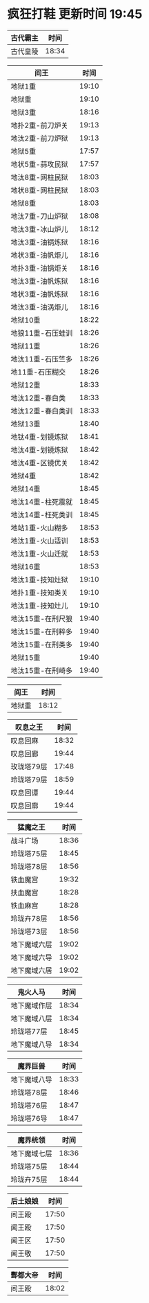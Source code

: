 # 疯狂打鞋 更新时间 19:45

| 古代霸主   | 时间    |
|--------|-------|
| 古代皇陵 | 18:34 |

| 间王   | 时间    |
|--------|-------|
| 地狱1重 | 19:10 |
| 地狱重 | 19:10 |
| 地狱3重 | 18:16 |
| 地扑2重-前刀炉关 | 19:13 |
| 地汰2重-前刀炉狱 | 19:13 |
| 地狱5重 | 17:57 |
| 地状5重-蒜攻民狱 | 17:57 |
| 地汰8重-网柱民狱 | 18:03 |
| 地状8重-网柱民狱 | 18:03 |
| 地狱8重 | 18:03 |
| 地汰7重-刀山炉狱 | 18:08 |
| 地汰3重-冰山炉儿 | 18:12 |
| 地汰3重-油锅炼狱 | 18:16 |
| 地状3重-油帆炬儿 | 18:16 |
| 地扑3重-油锅炬关 | 18:16 |
| 地汰3重-油帆炼狱 | 18:16 |
| 地状3重-油帆炼狱 | 18:16 |
| 地汰3重-油涡炬儿 | 18:16 |
| 地狱10重 | 18:22 |
| 地狼11重-石压蛙训 | 18:26 |
| 地狱11重 | 18:26 |
| 地汰11重-石压竺多 | 18:26 |
| 地11重-石压糊交 | 18:26 |
| 地狱12重 | 18:33 |
| 地汰12重-春白类 | 18:33 |
| 地汰12重-春白类训 | 18:33 |
| 地狱13重 | 18:40 |
| 地钛4重-划镜炼狱 | 18:41 |
| 地汰4重-划镜炼狱 | 18:42 |
| 地汰4重-区镜优关 | 18:42 |
| 地狱4重 | 18:42 |
| 地狱14重 | 18:45 |
| 地汰14重-柱死震就 | 18:45 |
| 地汰14重-枉死类训 | 18:45 |
| 地站1重-火山糊多 | 18:53 |
| 地汰1重-火山适训 | 18:53 |
| 地汰1重-火山迁就 | 18:53 |
| 地狱16重 | 18:53 |
| 地汰1重-技知灶狱 | 19:10 |
| 地扑1重-技知类关 | 19:10 |
| 地汰1重-技知灶儿 | 19:10 |
| 地汰15重-在刑尺狼 | 19:40 |
| 地汰15重-在刑粹多 | 19:40 |
| 地汰15重-在刑类多 | 19:40 |
| 地狱15重 | 19:40 |
| 地汰15重-在刑崎多 | 19:40 |

| 阎王   | 时间    |
|--------|-------|
| 地狱重 | 18:12 |

| 叹息之王   | 时间    |
|--------|-------|
| 叹息回麻 | 18:32 |
| 叹息回廊 | 19:44 |
| 玫珑塔79层 | 17:48 |
| 玲珑塔79层 | 18:59 |
| 叹息回谭 | 19:44 |
| 叹息回廓 | 19:44 |

| 猛魔之王   | 时间    |
|--------|-------|
| 战斗广场 | 18:36 |
| 玲珑塔75层 | 18:45 |
| 玲珑塔78层 | 18:56 |
| 铁血魔宫 | 19:32 |
| 扶血魔宫 | 18:28 |
| 铁血麻宫 | 18:28 |
| 玲珑卉78层 | 18:56 |
| 玲珑塔73层 | 18:56 |
| 地下魔域六层 | 19:02 |
| 地下魔域六导 | 19:02 |
| 地下魔域六居 | 19:02 |

| 鬼火人马   | 时间    |
|--------|-------|
| 地下魔域作层 | 18:34 |
| 地下魔域八层 | 18:34 |
| 玲珑塔77层 | 18:45 |
| 地下魔域八导 | 18:34 |

| 魔界巨兽   | 时间    |
|--------|-------|
| 地下魔域八导 | 18:33 |
| 玲珑塔78层 | 18:46 |
| 玲珑塔76层 | 18:47 |
| 玲珑塔76导 | 18:47 |

| 魔界统领   | 时间    |
|--------|-------|
| 地下魔域七层 | 18:36 |
| 玲珑塔75层 | 18:44 |
| 玲珑卉75层 | 18:44 |

| 后土娘娘   | 时间    |
|--------|-------|
| 间王殴 | 17:50 |
| 闻王殴 | 17:50 |
| 闻王区 | 17:50 |
| 闻王敬 | 17:50 |

| 酆都大帝   | 时间    |
|--------|-------|
| 间王殴 | 18:02 |